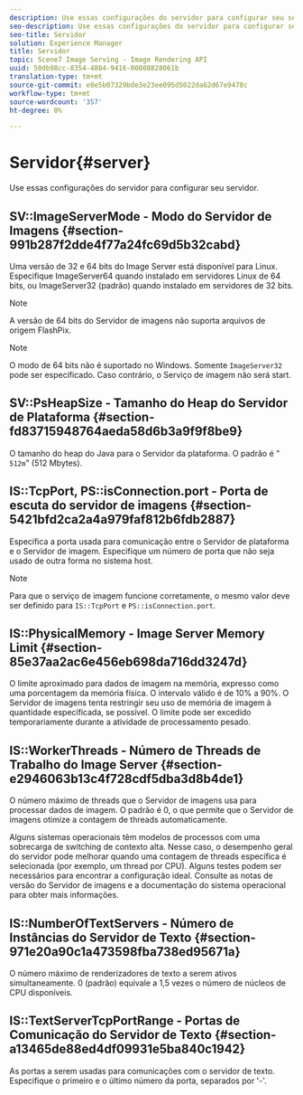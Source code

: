 ```yaml
---
description: Use essas configurações do servidor para configurar seu servidor.
seo-description: Use essas configurações do servidor para configurar seu servidor.
seo-title: Servidor
solution: Experience Manager
title: Servidor
topic: Scene7 Image Serving - Image Rendering API
uuid: 50db98cc-8354-4884-9416-00808828061b
translation-type: tm+mt
source-git-commit: e8e5b07329bde3e23ee095d5022da62d67e9478c
workflow-type: tm+mt
source-wordcount: '357'
ht-degree: 0%

---
```



# Servidor{#server}

Use essas configurações do servidor para configurar seu servidor.

## SV::ImageServerMode - Modo do Servidor de Imagens {#section-991b287f2dde4f77a24fc69d5b32cabd}

Uma versão de 32 e 64 bits do Image Server está disponível para Linux. Especifique ImageServer64 quando instalado em servidores Linux de 64 bits, ou ImageServer32 (padrão) quando instalado em servidores de 32 bits.

>[!NOTE]
>
>A versão de 64 bits do Servidor de imagens não suporta arquivos de origem FlashPix.

>[!NOTE]
>
>O modo de 64 bits não é suportado no Windows. Somente `ImageServer32` pode ser especificado. Caso contrário, o Serviço de imagem não será start.

## SV::PsHeapSize - Tamanho do Heap do Servidor de Plataforma {#section-fd83715948764aeda58d6b3a9f9f8be9}

O tamanho do heap do Java para o Servidor da plataforma. O padrão é &quot; `512m`&quot; (512 Mbytes).

## IS::TcpPort, PS::isConnection.port - Porta de escuta do servidor de imagens {#section-5421bfd2ca2a4a979faf812b6fdb2887}

Especifica a porta usada para comunicação entre o Servidor de plataforma e o Servidor de imagem. Especifique um número de porta que não seja usado de outra forma no sistema host.

>[!NOTE]
>
>Para que o serviço de imagem funcione corretamente, o mesmo valor deve ser definido para `IS::TcpPort` e `PS::isConnection.port`.

## IS::PhysicalMemory - Image Server Memory Limit {#section-85e37aa2ac6e456eb698da716dd3247d}

O limite aproximado para dados de imagem na memória, expresso como uma porcentagem da memória física. O intervalo válido é de 10% a 90%. O Servidor de imagens tenta restringir seu uso de memória de imagem à quantidade especificada, se possível. O limite pode ser excedido temporariamente durante a atividade de processamento pesado.

## IS::WorkerThreads - Número de Threads de Trabalho do Image Server {#section-e2946063b13c4f728cdf5dba3d8b4de1}

O número máximo de threads que o Servidor de imagens usa para processar dados de imagem. O padrão é 0, o que permite que o Servidor de imagens otimize a contagem de threads automaticamente.

Alguns sistemas operacionais têm modelos de processos com uma sobrecarga de switching de contexto alta. Nesse caso, o desempenho geral do servidor pode melhorar quando uma contagem de threads específica é selecionada (por exemplo, um thread por CPU). Alguns testes podem ser necessários para encontrar a configuração ideal. Consulte as notas de versão do Servidor de imagens e a documentação do sistema operacional para obter mais informações.

## IS::NumberOfTextServers - Número de Instâncias do Servidor de Texto {#section-971e20a90c1a473598fba738ed95671a}

O número máximo de renderizadores de texto a serem ativos simultaneamente. 0 (padrão) equivale a 1,5 vezes o número de núcleos de CPU disponíveis.

## IS::TextServerTcpPortRange - Portas de Comunicação do Servidor de Texto {#section-a13465de88ed4df09931e5ba840c1942}

As portas a serem usadas para comunicações com o servidor de texto. Especifique o primeiro e o último número da porta, separados por &#39;-&#39;.
